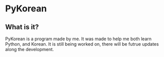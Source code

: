 # PyKorean

## What is it?
PyKorean is a program made by me. It was made to help me both learn Python, and Korean. It is still being worked on,
there will be futrue updates along the development.
